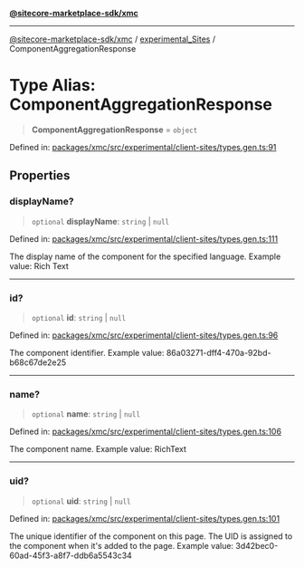 [**@sitecore-marketplace-sdk/xmc**](../../../../README.md)

***

[@sitecore-marketplace-sdk/xmc](../../../../README.md) / [experimental\_Sites](../README.md) / ComponentAggregationResponse

# Type Alias: ComponentAggregationResponse

> **ComponentAggregationResponse** = `object`

Defined in: [packages/xmc/src/experimental/client-sites/types.gen.ts:91](https://github.com/Sitecore/marketplace-sdk/blob/main/packages/xmc/src/experimental/client-sites/types.gen.ts#L91)

## Properties

### displayName?

> `optional` **displayName**: `string` \| `null`

Defined in: [packages/xmc/src/experimental/client-sites/types.gen.ts:111](https://github.com/Sitecore/marketplace-sdk/blob/main/packages/xmc/src/experimental/client-sites/types.gen.ts#L111)

The display name of the component for the specified language.
Example value: Rich Text

***

### id?

> `optional` **id**: `string` \| `null`

Defined in: [packages/xmc/src/experimental/client-sites/types.gen.ts:96](https://github.com/Sitecore/marketplace-sdk/blob/main/packages/xmc/src/experimental/client-sites/types.gen.ts#L96)

The component identifier.
Example value: 86a03271-dff4-470a-92bd-b68c67de2e25

***

### name?

> `optional` **name**: `string` \| `null`

Defined in: [packages/xmc/src/experimental/client-sites/types.gen.ts:106](https://github.com/Sitecore/marketplace-sdk/blob/main/packages/xmc/src/experimental/client-sites/types.gen.ts#L106)

The component name.
Example value: RichText

***

### uid?

> `optional` **uid**: `string` \| `null`

Defined in: [packages/xmc/src/experimental/client-sites/types.gen.ts:101](https://github.com/Sitecore/marketplace-sdk/blob/main/packages/xmc/src/experimental/client-sites/types.gen.ts#L101)

The unique identifier of the component on this page. The UID is assigned to the component when it's added to the page.
Example value: 3d42bec0-60ad-45f3-a8f7-ddb6a5543c34
